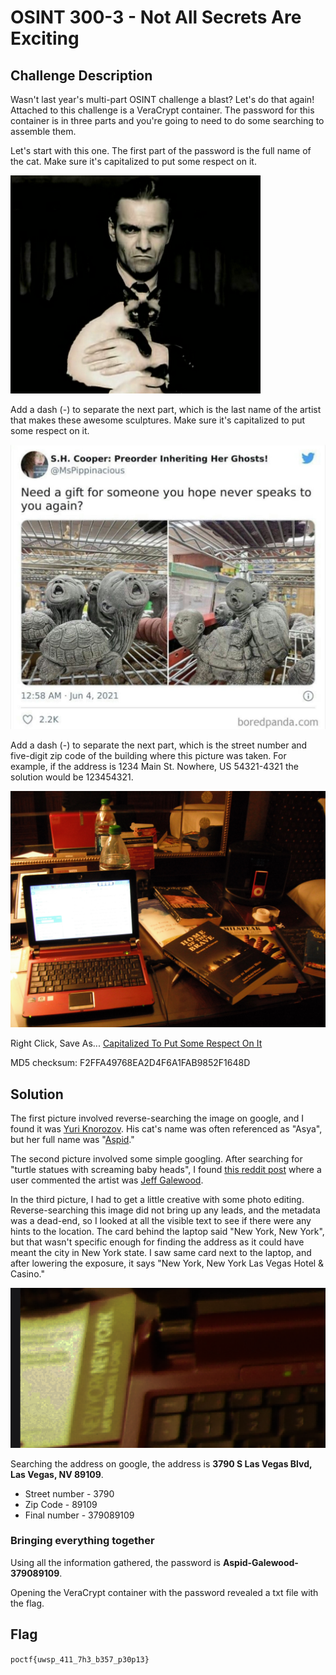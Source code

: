 # OSINT 300-3 - Not All Secrets Are Exciting

## Challenge Description
Wasn't last year's multi-part OSINT challenge a blast? Let's do that again! Attached to this challenge is a VeraCrypt container. The password for this container is in three parts and you're going to need to do some searching to assemble them.

Let's start with this one. The first part of the password is the full name of the cat. Make sure it's capitalized to put some respect on it.

![OSINT300-3_1.png](Given/OSINT300-3_1.png)

Add a dash (-) to separate the next part, which is the last name of the artist that makes these awesome sculptures. Make sure it's capitalized to put some respect on it. 

![OSINT300-3_2.jpg](Given/OSINT300-3_2.jpg)

Add a dash (-) to separate the next part, which is the street number and five-digit zip code of the building where this picture was taken. For example, if the address is 1234 Main St. Nowhere, US 54321-4321 the solution would be 123454321. 

![OSINT300-3_3.jpg](Given/OSINT300-3_3.jpg)

Right Click, Save As... [Capitalized To Put Some Respect On It](https://pointeroverflowctf.com/static/OSINT300-3)

MD5 checksum: F2FFA49768EA2D4F6A1FAB9852F1648D

## Solution

The first picture involved reverse-searching the image on google, and I found it was [Yuri Knorozov](https://en.wikipedia.org/wiki/Yuri_Knorozov). His cat's name was often referenced as "Asya", but her full name was "[Aspid](https://coleandmarmalade.com/2022/08/16/yuri-knorozov-credits-cat-asya-with-breakthrough/)."

The second picture involved some simple googling. After searching for "turtle statues with screaming baby heads", I found [this reddit post](https://www.reddit.com/r/HelpMeFind/comments/gbi8kl/creepy_turtle_baby_hybrid/) where a user commented the artist was [Jeff Galewood](https://www.instagram.com/jeff_galewood_sr/?hl=en).

In the third picture, I had to get a little creative with some photo editing. Reverse-searching this image did not bring up any leads, and the metadata was a dead-end, so I looked at all the visible text to see if there were any hints to the location. The card behind the laptop said "New York, New York", but that wasn't specific enough for finding the address as it could have meant the city in New York state. I saw same card next to the laptop, and after lowering the exposure, it says "New York, New York Las Vegas Hotel & Casino."

![EditedPhoto.png](Photos/EditedPhoto.png)


Searching the address on google, the address is **3790 S Las Vegas Blvd, Las Vegas, NV 89109**.
- Street number - 3790
- Zip Code - 89109
- Final number - 379089109

### Bringing everything together
Using all the information gathered, the password is **Aspid-Galewood-379089109**.

Opening the VeraCrypt container with the password revealed a txt file with the flag.

## Flag
`poctf{uwsp_411_7h3_b357_p30p13}`